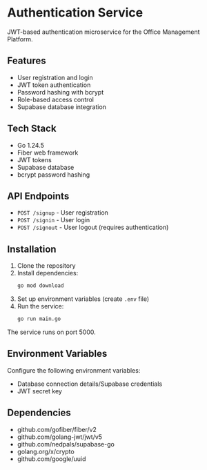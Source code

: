 # Authentication Service

JWT-based authentication microservice for the Office Management Platform.

## Features

- User registration and login
- JWT token authentication
- Password hashing with bcrypt
- Role-based access control
- Supabase database integration

## Tech Stack

- Go 1.24.5
- Fiber web framework
- JWT tokens
- Supabase database
- bcrypt password hashing

## API Endpoints

- `POST /signup` - User registration
- `POST /signin` - User login
- `POST /signout` - User logout (requires authentication)

## Installation

1. Clone the repository
2. Install dependencies:
   ```bash
   go mod download
   ```
3. Set up environment variables (create `.env` file)
4. Run the service:
   ```bash
   go run main.go
   ```

The service runs on port 5000.

## Environment Variables

Configure the following environment variables:
- Database connection details/Supabase credentials
- JWT secret key

## Dependencies

- github.com/gofiber/fiber/v2
- github.com/golang-jwt/jwt/v5
- github.com/nedpals/supabase-go
- golang.org/x/crypto
- github.com/google/uuid

